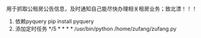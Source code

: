 用于抓取公租房公告信息，及时通知自己能尽快办理相关租房业务；致北漂！！！

1. 依赖pyquery
      pip install pyquery
2. 添加定时任务
    */5 * * * * /usr/bin/python /home/zufang/zufang.py
